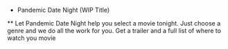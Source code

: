 * Pandemic Date Night (WIP Title)

** Let Pandemic Date Night help you select a movie tonight. Just choose a genre and we do all the work for you. Get a trailer and a full list of where to watch you movie
